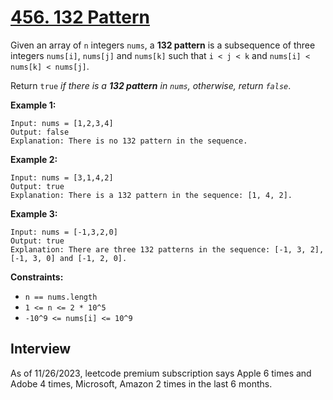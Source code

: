 # [456. 132 Pattern](https://leetcode.com/problems/132-pattern/)

Given an array of `n` integers `nums`, a **132 pattern** is a subsequence of three integers `nums[i]`, `nums[j]` and `nums[k]` such that `i < j < k` and `nums[i] < nums[k] < nums[j]`.

Return `true` _if there is a **132 pattern** in `nums`, otherwise, return `false`_.

**Example 1:**
```
Input: nums = [1,2,3,4]
Output: false
Explanation: There is no 132 pattern in the sequence.
```

**Example 2:**
```
Input: nums = [3,1,4,2]
Output: true
Explanation: There is a 132 pattern in the sequence: [1, 4, 2].
```

**Example 3:**
```
Input: nums = [-1,3,2,0]
Output: true
Explanation: There are three 132 patterns in the sequence: [-1, 3, 2], [-1, 3, 0] and [-1, 2, 0].
```

**Constraints:**
* `n == nums.length`
* `1 <= n <= 2 * 10^5`
* `-10^9 <= nums[i] <= 10^9`

## Interview
As of 11/26/2023, leetcode premium subscription says Apple 6 times and Adobe 4 times, Microsoft, Amazon 2 times in the last 6 months.
